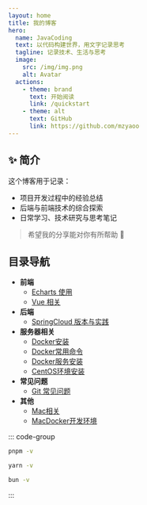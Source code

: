 ```yaml
---
layout: home
title: 我的博客
hero:
  name: JavaCoding
  text: 以代码构建世界，用文字记录思考
  tagline: 记录技术、生活与思考
  image:
    src: /img/img.png
    alt: Avatar
  actions:
    - theme: brand
      text: 开始阅读
      link: /quickstart
    - theme: alt
      text: GitHub
      link: https://github.com/mzyaoo
---
```


## ✨ 简介

这个博客用于记录：

- 项目开发过程中的经验总结
- 后端与前端技术的综合探索
- 日常学习、技术研究与思考笔记

> 希望我的分享能对你有所帮助 🙌


## 目录导航

- **前端**
    - [Echarts 使用](./frontend/echarts.md)
    - [Vue 相关](./frontend/vue.md)
- **后端**
    - [SpringCloud 版本与实践](./backend/springcloud.md)
- **服务器相关**
    - [Docker安装](./docker/start.md)
    - [Docker常用命令](./docker/command.md)
    - [Docker服务安装](./docker/server.md)
    - [CentOS环境安装](./linux/server.md)
- **常见问题**
    - [Git 常见问题](./issue/git.md)
- **其他**
    - [Mac相关](./other/mac.md)
    - [MacDocker开发环境](./other/m1-docker.md)


::: code-group
```sh [pnpm]
pnpm -v
```

```sh [yarn]
yarn -v
```

```sh [bun]
bun -v
```
:::